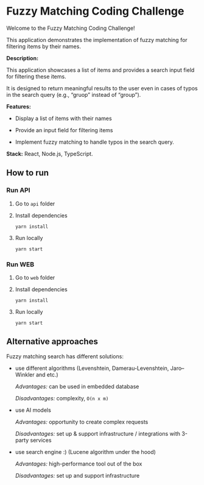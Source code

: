 # Fuzzy Matching Coding Challenge

Welcome to the Fuzzy Matching Coding Challenge!

This application demonstrates the implementation of fuzzy matching for filtering items by their names.

**Description:**

This application showcases a list of items and provides a search input field for filtering these items.

It is designed to return meaningful results to the user even in cases of typos in the search query (e.g., “gruop” instead of “group”).

**Features:**

- Display a list of items with their names

- Provide an input field for filtering items

- Implement fuzzy matching to handle typos in the search query.

**Stack:** React, Node.js, TypeScript.

## How to run

### Run API

1. Go to `api` folder

2. Install dependencies

   `yarn install`

3. Run locally

   `yarn start`

### Run WEB

1. Go to `web` folder

2. Install dependencies

   `yarn install`

3. Run locally

   `yarn start`

## Alternative approaches

Fuzzy matching search has different solutions:

- use different algorithms (Levenshtein, Damerau-Levenshtein, Jaro–Winkler and etc.)

  _Advantages:_ can be used in embedded database

  _Disadvantages:_ complexity, `O(n x m)`

- use AI models

  _Advantages:_ opportunity to create complex requests

  _Disadvantages:_ set up & support infrastructure / integrations with 3-party services

- use search engine :) (Lucene algorithm under the hood)

  _Advantages:_ high-performance tool out of the box

  _Disadvantages:_ set up and support infrastructure
